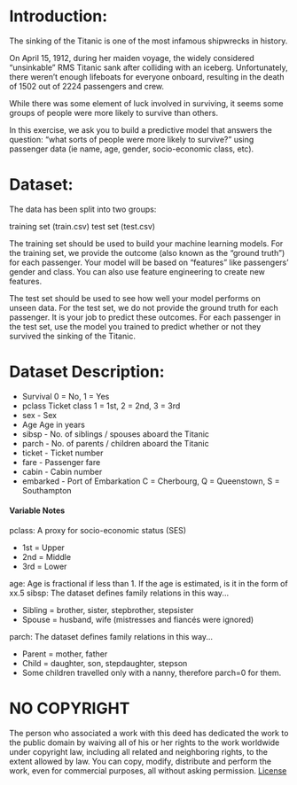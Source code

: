 # Introduction:

The sinking of the Titanic is one of the most infamous shipwrecks in history.

On April 15, 1912, during her maiden voyage, the widely considered “unsinkable” RMS Titanic sank after colliding with an iceberg. Unfortunately, there weren’t enough lifeboats for everyone onboard, resulting in the death of 1502 out of 2224 passengers and crew.

While there was some element of luck involved in surviving, it seems some groups of people were more likely to survive than others.

In this exercise, we ask you to build a predictive model that answers the question: “what sorts of people were more likely to survive?” using passenger data (ie name, age, gender, socio-economic class, etc).

# Dataset:
The data has been split into two groups:

training set (train.csv)
test set (test.csv)

The training set should be used to build your machine learning models. For the training set, we provide the outcome (also known as the “ground truth”) for each passenger. Your model will be based on “features” like passengers’ gender and class. You can also use feature engineering to create new features.

The test set should be used to see how well your model performs on unseen data. For the test set, we do not provide the ground truth for each passenger. It is your job to predict these outcomes. For each passenger in the test set, use the model you trained to predict whether or not they survived the sinking of the Titanic.


# Dataset Description:

* Survival	0 = No, 1 = Yes
* pclass	Ticket class	1 = 1st, 2 = 2nd, 3 = 3rd
* sex - Sex	
* Age	Age in years	
* sibsp - No. of siblings / spouses aboard the Titanic	
* parch - No. of parents / children aboard the Titanic	
* ticket - Ticket number	
* fare - Passenger fare	
* cabin - Cabin number	
* embarked - Port of Embarkation	C = Cherbourg, Q = Queenstown, S = Southampton

#### Variable Notes
pclass: A proxy for socio-economic status (SES) 
* 1st = Upper 
* 2nd = Middle
* 3rd = Lower

age: Age is fractional if less than 1. If the age is estimated, is it in the form of xx.5
sibsp: The dataset defines family relations in this way...
* Sibling = brother, sister, stepbrother, stepsister
* Spouse = husband, wife (mistresses and fiancés were ignored)

parch: The dataset defines family relations in this way...
* Parent = mother, father
* Child = daughter, son, stepdaughter, stepson
* Some children travelled only with a nanny, therefore parch=0 for them.

# NO COPYRIGHT
The person who associated a work with this deed has dedicated the work to the public domain by waiving all of his or her rights to the work worldwide under copyright law, including all related and neighboring rights, to the extent allowed by law.
You can copy, modify, distribute and perform the work, even for commercial purposes, all without asking permission.
[License](https://creativecommons.org/publicdomain/zero/1.0/)
